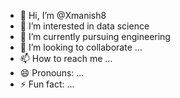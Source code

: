 - 👋 Hi, I’m @Xmanish8
- 👀 I’m interested in data science
- 🌱 I’m currently pursuing engineering
- 💞️ I’m looking to collaborate ...
- 📫 How to reach me ...
- 😄 Pronouns: ...
- ⚡ Fun fact: ...

<!---
Xmanish8/Xmanish8 is a ✨ special ✨ repository because its `README.md` (this file) appears on your GitHub profile.
You can click the Preview link to take a look at your changes.
--->
